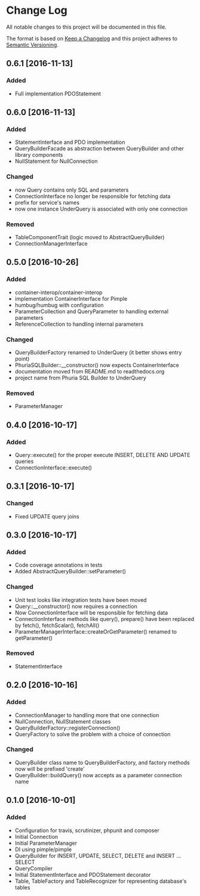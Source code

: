 # Change Log
All notable changes to this project will be documented in this file.

The format is based on [Keep a Changelog](http://keepachangelog.com/) 
and this project adheres to [Semantic Versioning](http://semver.org/).

0.6.1 [2016-11-13]
-----------------

### Added
+ Full implementation PDOStatement

0.6.0 [2016-11-13]
-----------------

### Added
+ StatementInterface and PDO implementation
+ QueryBuilderFacade as abstraction between QueryBuilder 
and other library components
+ NullStatement for NullConnection

### Changed
+ now Query contains only SQL and parameters
+ ConnectionInterface no longer be responsible for fetching data
+ prefix for service's names
+ now one instance UnderQuery is associated with only one connection

### Removed
+ TableComponentTrait (logic moved to AbstractQueryBuilder)
+ ConnectionManagerInterface

0.5.0 [2016-10-26]
-----------------

### Added
+ container-interop/container-interop
+ implementation ContainerInterface for Pimple
+ humbug/humbug with configuration
+ ParameterCollection and QueryParameter to handling external parameters
+ ReferenceCollection to handling internal parameters

### Changed
+ QueryBuilderFactory renamed to UnderQuery (it better shows entry point)
+ PhuriaSQLBuilder::__constructor() now expects ContainerInterface
+ documentation moved from README.md to readthedocs.org
+ project name from Phuria SQL Builder to UnderQuery 

### Removed
+ ParameterManager

0.4.0 [2016-10-17]
-----------------

### Added
+ Query::execute() for the proper execute INSERT, DELETE AND UPDATE queries
+ ConnectionInterface::execute() 

0.3.1 [2016-10-17]
-----------------

### Changed
+ Fixed UPDATE query joins

0.3.0 [2016-10-17]
-----------------

### Added
+ Code coverage annotations in tests
+ Added AbstractQueryBuilder::setParameter()

### Changed
+ Unit test looks like integration tests have been moved
+ Query::__constructor() now requires a connection
+ Now ConnectionInterface will be responsible for fetching data
+ ConnectionInterface methods like query(), prepare() have been replaced
by fetch(), fetchScalar(), fetchAll()
+ ParameterManagerInterface::createOrGetParameter() renamed to getParameter()

### Removed
+ StatementInterface

0.2.0 [2016-10-16]
--------------------

### Added
+ ConnectionManager to handling more that one connection
+ NullConnection, NullStatement classes
+ QueryBuilderFactory::registerConnection()
+ QueryFactory to solve the problem with a choice of connection

### Changed
+ QueryBuilder class name to QueryBuilderFactory, and factory methods
now will be prefixed 'create'
+ QueryBuilder::buildQuery() now accepts as a parameter connection name

0.1.0 [2016-10-01]
-----------------

### Added
+ Configuration for travis, scrutinizer, phpunit and composer
+ Initial Connection
+ Initial ParameterManager
+ DI using pimple/pimple
+ QueryBuilder for INSERT, UPDATE, SELECT, DELETE and INSERT ... SELECT
+ QueryCompiler
+ Initial StatementInterface and PDOStatement decorator
+ Table, TableFactory and TableRecognizer for representing database's tables